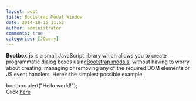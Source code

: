 ```yaml
---
layout: post
title: Bootstrap Modal Window
date: 2014-10-15 11:52
author: administrator
comments: true
categories: [JQuery]
---
```

<p class="lead"><b>Bootbox.js</b> is a small JavaScript library which allows you to create programmatic dialog boxes using<a href="http://getbootstrap.com/javascript/#modals">Bootstrap modals</a>, without having to worry about creating, managing or removing any of the required DOM elements or JS event handlers. Here’s the simplest possible example:</p>

<div class="row">
<div class="col-md-7">
<div class="hidden-xs bb-code code-leader">bootbox.alert(<span class="bb-code-string">"Hello world!"</span>);</div>
<div class="hidden-xs bb-code code-leader"></div>
<div class="hidden-xs bb-code code-leader">Click <a href="http://bootboxjs.com/" target="_blank">here</a></div>
</div>
</div>
